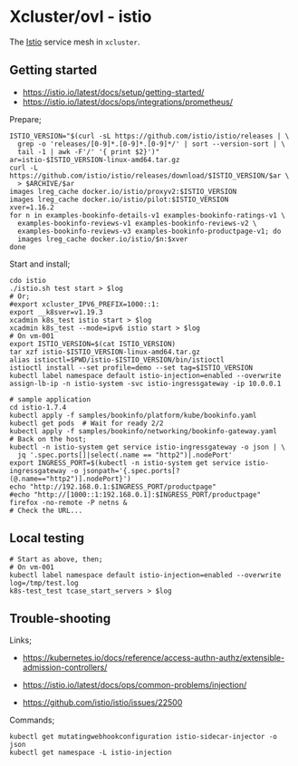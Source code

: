 # Xcluster/ovl - istio

The [Istio](https://istio.io/) service mesh in `xcluster`.

## Getting started

* https://istio.io/latest/docs/setup/getting-started/
* https://istio.io/latest/docs/ops/integrations/prometheus/

Prepare;
```
ISTIO_VERSION="$(curl -sL https://github.com/istio/istio/releases | \
  grep -o 'releases/[0-9]*.[0-9]*.[0-9]*/' | sort --version-sort | \
  tail -1 | awk -F'/' '{ print $2}')"
ar=istio-$ISTIO_VERSION-linux-amd64.tar.gz
curl -L https://github.com/istio/istio/releases/download/$ISTIO_VERSION/$ar \
  > $ARCHIVE/$ar
images lreg_cache docker.io/istio/proxyv2:$ISTIO_VERSION
images lreg_cache docker.io/istio/pilot:$ISTIO_VERSION
xver=1.16.2
for n in examples-bookinfo-details-v1 examples-bookinfo-ratings-v1 \
  examples-bookinfo-reviews-v1 examples-bookinfo-reviews-v2 \
  examples-bookinfo-reviews-v3 examples-bookinfo-productpage-v1; do
  images lreg_cache docker.io/istio/$n:$xver
done
```

Start and install;
```
cdo istio
./istio.sh test start > $log
# Or;
#export xcluster_IPV6_PREFIX=1000::1:
export __k8sver=v1.19.3
xcadmin k8s_test istio start > $log
xcadmin k8s_test --mode=ipv6 istio start > $log
# On vm-001
export ISTIO_VERSION=$(cat ISTIO_VERSION)
tar xzf istio-$ISTIO_VERSION-linux-amd64.tar.gz
alias istioctl=$PWD/istio-$ISTIO_VERSION/bin/istioctl
istioctl install --set profile=demo --set tag=$ISTIO_VERSION
kubectl label namespace default istio-injection=enabled --overwrite
assign-lb-ip -n istio-system -svc istio-ingressgateway -ip 10.0.0.1

# sample application
cd istio-1.7.4
kubectl apply -f samples/bookinfo/platform/kube/bookinfo.yaml
kubectl get pods  # Wait for ready 2/2
kubectl apply -f samples/bookinfo/networking/bookinfo-gateway.yaml
# Back on the host;
kubectl -n istio-system get service istio-ingressgateway -o json | \
  jq '.spec.ports[]|select(.name == "http2")|.nodePort'
export INGRESS_PORT=$(kubectl -n istio-system get service istio-ingressgateway -o jsonpath='{.spec.ports[?(@.name=="http2")].nodePort}')
echo "http://192.168.0.1:$INGRESS_PORT/productpage"
#echo "http://[1000::1:192.168.0.1]:$INGRESS_PORT/productpage"
firefox -no-remote -P netns &
# Check the URL...
```

## Local testing

```
# Start as above, then;
# On vm-001
kubectl label namespace default istio-injection=enabled --overwrite
log=/tmp/test.log
k8s-test_test tcase_start_servers > $log
```


## Trouble-shooting

Links;

* https://kubernetes.io/docs/reference/access-authn-authz/extensible-admission-controllers/

* https://istio.io/latest/docs/ops/common-problems/injection/

* https://github.com/istio/istio/issues/22500

Commands;
```
kubectl get mutatingwebhookconfiguration istio-sidecar-injector -o json
kubectl get namespace -L istio-injection
```
